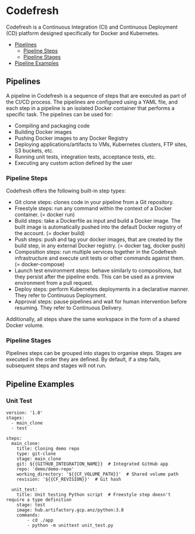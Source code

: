 # Codefresh
Codefresh is a Continuous Integration (CI) and Continuous Deployment (CD) platform designed specifically for Docker and Kubernetes. 

- [Pipelines](#Pipelines)
  - [Pipeline Steps](#Pipeline-Steps)
  - [Pipeline Stages](#Pipeline-Stages)
- [Pipeline Examples](#Pipeline-Examples)

## Pipelines
A pipeline in Codefresh is a sequence of steps that are executed as part of the CI/CD process. 
The pipelines are configured using a YAML file, and each step in a pipeline is an isolated Docker container that performs a specific task. 
The pipelines can be used for:

- Compiling and packaging code
- Building Docker images
- Pushing Docker images to any Docker Registry
- Deploying applications/artifacts to VMs, Kubernetes clusters, FTP sites, S3 buckets, etc.
- Running unit tests, integration tests, acceptance tests, etc.
- Executing any custom action defined by the user

### Pipeline Steps
Codefresh offers the following built-in step types:

- Git clone steps: clones code in your pipeline from a Git repository.
- Freestyle steps: run any command within the context of a Docker container. (= docker run)
- Build steps: take a Dockerfile as input and build a Docker image. The built image is automatically pushed into the default Docker registry of the account. (= docker build)
- Push steps: push and tag your docker images, that are created by the build step, in any external Docker registry. (= docker tag, docker push)
- Composition steps: run multiple services together in the Codefresh infrastructure and execute unit tests or other commands against them. (= docker-compose)
- Launch test environment steps: behave similarly to compositions, but they persist after the pipeline ends. This can be used as a preview environment from a pull request.
- Deploy steps: perform Kubernetes deployments in a declarative manner. They refer to Continuous Deployment.
- Approval steps: pause pipelines and wait for human intervention before resuming. They refer to Continuous Delivery.

Additionally, all steps share the same workspace in the form of a shared Docker volume.

### Pipeline Stages
Pipelines steps can be grouped into stages to organise steps. 
Stages are executed in the order they are defined. 
By default, if a step fails, subsequent steps and stages will not run.

## Pipeline Examples
### Unit Test
    version: '1.0'
    stages:
      - main_clone
      - test
      
    steps:
      main_clone:
        title: Cloning demo repo
        type: git-clone
        stage: main_clone
        git: ${{GITHUB_INTEGRATION_NAME}}  # Integrated GitHub app
        repo: 'demo/demo-repo'
        working_directory: '${{CF_VOLUME_PATH}}'  # Shared volume path
        revision: '${{CF_REVISION}}'  # Git hash
        
      unit_test:
        title: Unit testing Python script  # Freestyle step doesn't require a type definition
        stage: test
        image: hub.artifactory.gcp.anz/python:3.8
        commands:
            - cd ./app
            - python -m unittest unit_test.py
